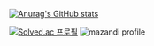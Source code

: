 <!-- ### Hi there 👋 -->

[![Anurag's GitHub stats](https://github-readme-stats.vercel.app/api?username=jhcse5189)](https://github.com/anuraghazra/github-readme-stats)

[![Solved.ac
프로필](http://mazassumnida.wtf/api/v2/generate_badge?boj=jhcse5189)](https://solved.ac/jhcse5189)     ![mazandi profile](http://mazandi.herokuapp.com/api?handle=jhcse5189&theme=warm)

<!--
**jhcse5189/jhcse5189** is a ✨ _special_ ✨ repository because its `README.md` (this file) appears on your GitHub profile.

Here are some ideas to get you started:

- 🔭 I’m currently working on ...
- 🌱 I’m currently learning ...
- 👯 I’m looking to collaborate on ...
- 🤔 I’m looking for help with ...
- 💬 Ask me about ...
- 📫 How to reach me: ...
- 😄 Pronouns: ...
- ⚡ Fun fact: ...
-->
